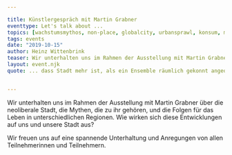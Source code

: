 ```yaml
---

title: Künstlergespräch mit Martin Grabner  
eventtype: Let's talk about ...
topics: [wachstumsmythos, non-place, globalcity, urbansprawl, konsum, markt, identity, musealisierung, disneyfication, betongold, moreofthesame]
tags: events
date: "2019-10-15"
author: Heinz Wittenbrink
teaser: Wir unterhalten uns im Rahmen der Ausstellung mit Martin Grabner über die neoliberale Stadt, die Mythen, die zu ihr gehören, und die Folgen für das Leben in unterschiedlichen Regionen.
layout: event.njk
quote: ... dass Stadt mehr ist, als ein Ensemble räumlich gekonnt angeordneter Steine.


---
```


Wir unterhalten uns im Rahmen der Ausstellung mit Martin Grabner über die neoliberale Stadt, die Mythen, die zu ihr gehören, und die Folgen für das Leben in unterschiedlichen Regionen. Wie wirken sich diese Entwicklungen auf uns und unsere Stadt aus?

Wir freuen uns auf eine spannende Unterhaltung und Anregungen von allen Teilnehmerinnen und Teilnehmern.
